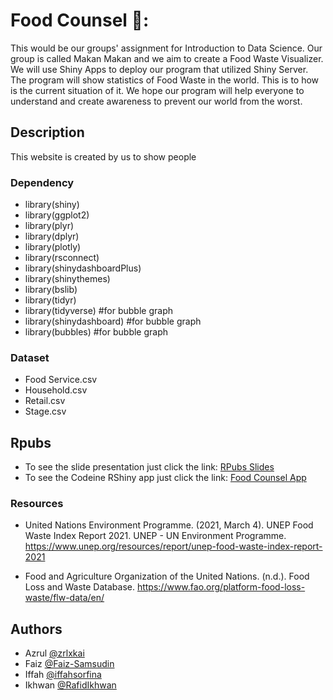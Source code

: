 
# Food Counsel 🥫:

This would be our groups' assignment for Introduction to Data Science. Our group is called Makan Makan and we aim to create a Food Waste Visualizer. We will use Shiny Apps to deploy our program that utilized Shiny Server. The program will show statistics of Food Waste in the world. This is to how is the current situation of it. We hope our program will help everyone to understand and create awareness to prevent our world from the worst. 

## Description

This website is created by us to show people 

### Dependency
* library(shiny)
* library(ggplot2)
* library(plyr)
* library(dplyr)
* library(plotly)
* library(rsconnect)
* library(shinydashboardPlus)
* library(shinythemes)
* library(bslib)
* library(tidyr)
* library(tidyverse) #for bubble graph
* library(shinydashboard) #for bubble graph
* library(bubbles) #for bubble graph

### Dataset

* Food Service.csv
* Household.csv
* Retail.csv
* Stage.csv

## Rpubs
- To see the slide presentation just click the link:
[RPubs Slides](https://rpubs.com/RafidIkhwan/FC)
- To see the Codeine RShiny app just click the link:
[Food Counsel App](https://azrulhaikal.shinyapps.io/Food_Counsel/)

### Resources
 - United Nations Environment Programme. (2021, March 4). UNEP Food Waste Index Report 2021. UNEP - UN Environment Programme. https://www.unep.org/resources/report/unep-food-waste-index-report-2021

- Food and Agriculture Organization of the United Nations. (n.d.). Food Loss and Waste Database. https://www.fao.org/platform-food-loss-waste/flw-data/en/


## Authors

- Azrul [@zrlxkai](https://github.com/zrlxkai)
- Faiz [@Faiz-Samsudin](https://github.com/Faiz-Samsudin)
- Iffah [@iffahsorfina](https://github.com/iffahsorfina)
- Ikhwan [@RafidIkhwan](https://github.com/RafidIkhwan)
